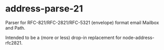 # address-parse-21

Parser for RFC-821/RFC-2821/RFC-5321 (envelope) format email Mailbox and Path.

Intended to be a (more or less) drop-in replacement for node-address-rfc2821.
